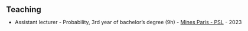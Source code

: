 <h1 id="teaching"></h1>

<h2 style="margin: 60px 0px 10px;">Teaching</h2>

<div style="width: 1300px;">
<ul>
  <li>
    Assistant lecturer - Probability, 3rd year of bachelor’s degree (9h) - <a href="https://www.minesparis.psl.eu/">Mines Paris - PSL</a> - 2023
  </li>
</ul>
</div>

